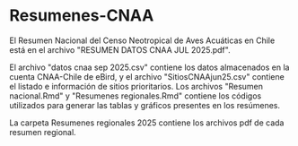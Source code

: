# Resumenes-CNAA

El Resumen Nacional del Censo Neotropical de Aves Acuáticas en Chile está en el archivo "RESUMEN DATOS CNAA JUL 2025.pdf".

El archivo "datos cnaa sep 2025.csv" contiene los datos almacenados en la cuenta CNAA-Chile de eBird, y el archivo "SitiosCNAAjun25.csv" contiene el listado e información de sitios prioritarios.
Los archivos "Resumen nacional.Rmd" y "Resumenes regionales.Rmd" contiene los códigos utilizados para generar las tablas y gráficos presentes en los resúmenes. 

La carpeta Resumenes regionales 2025 contiene los archivos pdf de cada resumen regional.

